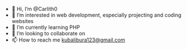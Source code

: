 - 👋 Hi, I’m @Carlith0
- 👀 I’m interested in web development, especially projecting and coding websites
- 🌱 I’m currently learning PHP
- 💞️ I’m looking to collaborate on 
- 📫 How to reach me kubalibura123@gmail.com

<!---
Carlith0/Carlith0 is a ✨ special ✨ repository because its `README.md` (this file) appears on your GitHub profile.
You can click the Preview link to take a look at your changes.
--->

